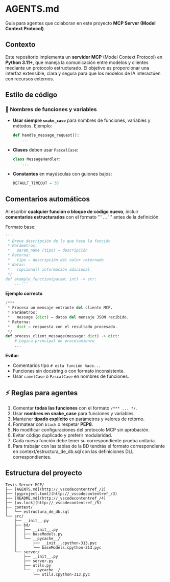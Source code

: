# AGENTS.md

Guía para agentes que colaboran en este proyecto **MCP Server (Model Context Protocol)**.

## Contexto

Este repositorio implementa un **servidor MCP** (Model Context Protocol) en **Python 3.11+**, que maneja la comunicación entre modelos y clientes mediante un protocolo estructurado.
El objetivo es proporcionar una interfaz extensible, clara y segura para que los modelos de IA interactúen con recursos externos.


## Estilo de código

### 💛 Nombres de funciones y variables

* **Usar siempre `snake_case`** para nombres de funciones, variables y métodos.
  Ejemplo:

  ```python
  def handle_message_request():
      ...
  ```
* **Clases** deben usar `PascalCase`:

  ```python
  class MessageHandler:
      ...
  ```
* **Constantes** en mayúsculas con guiones bajos:

  ```python
  DEFAULT_TIMEOUT = 30
  ```

## Comentarios automáticos

Al escribir **cualquier función o bloque de código nuevo**, incluir **comentarios estructurados** con el formato ''' ... ''' antes de la definición.

Formato base:

```python
'''
 * Breve descripción de lo que hace la función
 * Parámetros:
 *   param_name (tipo) — descripción
 * Retorna:
 *   tipo — descripción del valor retornado
 * Notas:
 *   (opcional) información adicional
 */
def example_function(param: int) -> str:
    ...'''
```

**Ejemplo correcto**

```python
/***
 * Procesa un mensaje entrante del cliente MCP.
 * Parámetros:
 *   message (dict) — datos del mensaje JSON recibido.
 * Retorna:
 *   dict — respuesta con el resultado procesado.
 */
def process_client_message(message: dict) -> dict:
    # Lógica principal de procesamiento
    ...
```

**Evitar**:

* Comentarios tipo `# esta función hace...`
* Funciones sin docstring o con formato inconsistente.
* Usar `camelCase` o `PascalCase` en nombres de funciones.

## ⚡ Reglas para agentes

1. Comentar **todas las funciones** con el formato `/*** ... */`.
2. Usar **nombres en snake_case** para funciones y variables.
3. Mantener **tipado explícito** en parámetros y valores de retorno.
4. Formatear con `black` o respetar **PEP8**.
5. No modificar configuraciones del protocolo MCP sin aprobación.
6. Evitar código duplicado y preferir modularidad.
7. Cada nueva función debe tener su correspondiente prueba unitaria.
8. Para trabajar con las tablas de la BD tendrás el formato correspondiente en context/estructura_de_db.sql con las definiciones DLL correspondientes.

## Estructura del proyecto

```plaintext
Tesis-Server-MCP/
├── [AGENTS.md](http://_vscodecontentref_/2)
├── [pyproject.toml](http://_vscodecontentref_/3)
├── [README.md](http://_vscodecontentref_/4)
├── [uv.lock](http://_vscodecontentref_/5)
├── context/
│   └── estructura_de_db.sql
└── src/
    ├── __init__.py
    ├── bd/
    │   ├── __init__.py
    │   ├── baseModels.py
    │   └── __pycache__/
    │       ├── __init__.cpython-313.pyc
    │       └── baseModels.cpython-313.pyc
    └── server/
        ├── __init__.py
        ├── server.py
        ├── utils.py
        └── __pycache__/
            └── utils.cpython-313.pyc
```